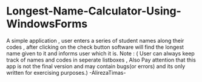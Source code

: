 # Longest-Name-Calculator-Using-WindowsForms
A simple application , user enters a series of student names along their codes , after clicking on the check button software will find the longest name
given to it and informs user which it is.
Note : ( User can always keep track of names and codes in seperate listboxes , Also Pay attention that this app is not the final version and may contain bugs(or errors) and 
its only written for exercising purposes.) 
-AlirezaTimas-
